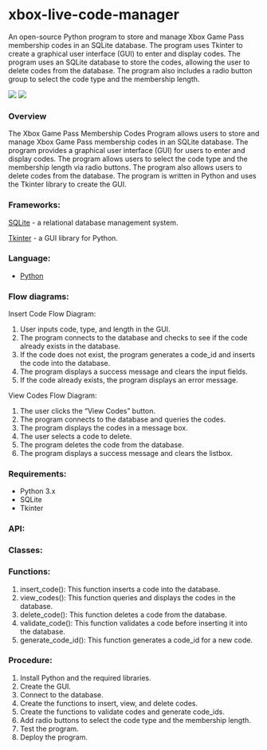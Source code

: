 # xbox-live-code-manager
An open-source Python program to store and manage Xbox Game Pass membership codes in an SQLite database. The program uses Tkinter to create a graphical user interface (GUI) to enter and display codes. The program uses an SQLite database to store the codes, allowing the user to delete codes from the database. The program also includes a radio button group to select the code type and the membership length.

<img src="https://i.imgur.com/BlSKsqX.png">

<img src="https://i.imgur.com/ZcvR71h.png">

### Overview
The Xbox Game Pass Membership Codes Program allows users to store and manage Xbox Game Pass membership codes in an SQLite database. The program provides a graphical user interface (GUI) for users to enter and display codes. The program allows users to select the code type and the membership length via radio buttons. The program also allows users to delete codes from the database. The program is written in Python and uses the Tkinter library to create the GUI.

### Frameworks:
[SQLite](https://www.sqlite.org/index.html) - a relational database management system. 

[Tkinter](https://docs.python.org/3/library/tkinter.html) - a GUI library for Python.

### Language: 

- [Python](https://www.python.org/)

### Flow diagrams:


Insert Code Flow Diagram:

1. User inputs code, type, and length in the GUI.
2. The program connects to the database and checks to see if the code already exists in the database.
3. If the code does not exist, the program generates a code_id and inserts the code into the database.
4. The program displays a success message and clears the input fields.
5. If the code already exists, the program displays an error message.

View Codes Flow Diagram:

1. The user clicks the “View Codes” button.
2. The program connects to the database and queries the codes.
3. The program displays the codes in a message box.
4. The user selects a code to delete.
5. The program deletes the code from the database.
6. The program displays a success message and clears the listbox.

### Requirements:

- Python 3.x 
- SQLite 
- Tkinter


### API:

### Classes:

### Functions:

1. insert_code(): This function inserts a code into the database.
2. view_codes(): This function queries and displays the codes in the database.
3. delete_code(): This function deletes a code from the database.
4. validate_code(): This function validates a code before inserting it into the database.
5. generate_code_id(): This function generates a code_id for a new code.

### Procedure:

1. Install Python and the required libraries.
2. Create the GUI.
3. Connect to the database.
4. Create the functions to insert, view, and delete codes.
5. Create the functions to validate codes and generate code_ids.
6. Add radio buttons to select the code type and the membership length.
7. Test the program.
8. Deploy the program.


